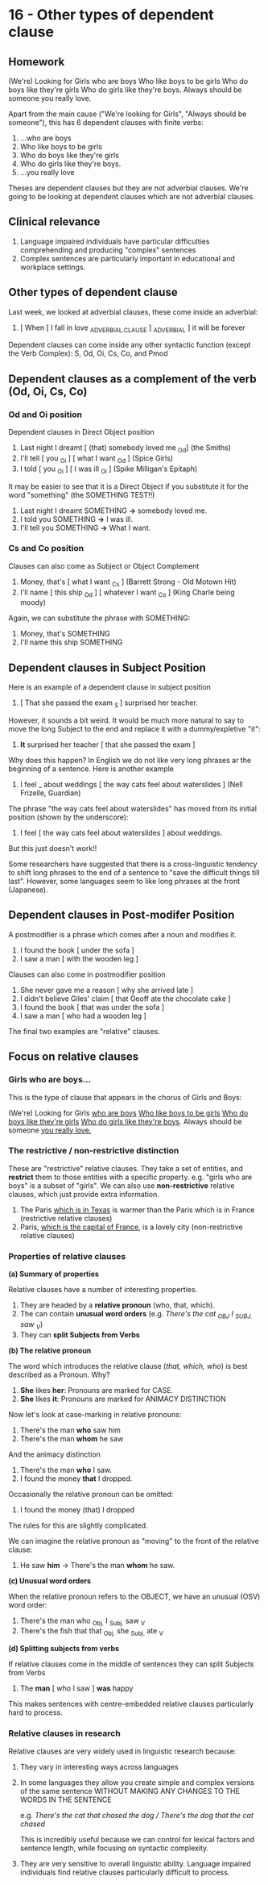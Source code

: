 # 16 - Other types of dependent clause

## Homework

(We're) Looking for Girls who are boys
Who like boys to be girls
Who do boys like they're girls
Who do girls like they're boys.
Always should be someone you really love.

Apart from the main cause ("We're looking for Girls", "Always should be someone"), this has 6 dependent clauses with finite verbs:

1. ...who are boys
2. Who like boys to be girls
3. Who do boys like they're girls
4. Who do girls like they're boys.
5. …you really love

Theses are dependent clauses but they are not adverbial clauses. We're going to be looking at dependent clauses which are not adverbial clauses.

## Clinical relevance

1. Language impaired individuals have particular difficulties comprehending and producing "complex" sentences
2. Complex sentences are particularly important in educational and workplace settings.

## Other types of dependent clause

Last week, we looked at adverbial clauses, these come inside an adverbial:

1. [ When [ I fall in love <sub>ADVERBIAL.CLAUSE</sub> $]$ <sub>ADVERBIAL</sub> ] it will be forever

Dependent clauses can come inside any other syntactic function (except the Verb Complex): S, Od, Oi, Cs, Co, and Pmod

## Dependent clauses as a complement of the verb (Od, Oi, Cs, Co)

### Od and Oi position

Dependent clauses in Direct Object position

1. Last night I dreamt [ (that) somebody loved me <sub>Od</sub>] (the Smiths)
2. I'll tell [ you <sub>Oi</sub> ] [ what I want <sub>Od</sub>  ] (Spice Girls)
3. I told [ you <sub>Oi</sub> ] [ I was ill <sub>Oi</sub> ] (Spike Milligan's Epitaph)

It may be easier to see that it is a Direct Object if you substitute it for the word "something" (the SOMETHING TEST!!)

1. Last night I dreamt SOMETHING **→** somebody loved me.
2. I told you SOMETHING **→** I was ill.
3. I'll tell you SOMETHING **→** What I want.

### Cs and Co position

Clauses can also come as Subject or Object Complement

1. Money, that's [ what I want <sub>Cs</sub> ] (Barrett Strong - Old Motown Hit)
2. I'll name [ this ship <sub>Od</sub> ] [ whatever I want <sub>Co</sub> ] (King Charle being moody)

Again, we can substitute the phrase with SOMETHING:

1. Money, that's SOMETHING
2. I'll name this ship SOMETHING

## Dependent clauses in Subject Position

Here is an example of a dependent clause in subject position

1. [ That she passed the exam <sub>S </sub> ]  surprised her teacher.

However, it sounds a bit weird. It would be much more natural to say to move the long Subject to the end and replace it with a dummy/expletive "it":

1. **It** surprised her teacher [ that she passed the exam ]

Why does this happen? In English we do not like very long phrases ar the beginning of a sentence. Here is another example

1. I feel _ about weddings [ the way cats feel about waterslides ] (Nell Frizelle, Guardian)

The phrase "the way cats feel about waterslides" has moved from its initial position (shown by the underscore):

1. I feel [ the way cats feel about waterslides ] about weddings.

But this just doesn't work!!

Some researchers have suggested that there is a cross-linguistic tendency to shift long phrases to the end of a sentence to "save the difficult things till last". However, some languages seem to like long phrases at the front (Japanese).

## Dependent clauses in Post-modifer Position

A postmodifier is a phrase which comes after a noun and modifies it.

1. I found the book [ under the sofa ]
2. I saw a man [ with the wooden leg ]

Clauses can also come in postmodifier position

1. She never gave me a reason [ why she arrived late ]
2. I didn't believe Giles' claim [ that Geoff ate the chocolate cake ]
3. I found the book [ that was under the sofa ]
4. I saw a man [ who had a wooden leg ]

The final two examples are "relative" clauses.

## Focus on relative clauses

### Girls who are boys...

This is the type of clause that appears in the chorus of Girls and Boys:

(We're) Looking for Girls <u>who are boys</u>
<u>Who like boys to be girls</u>
<u>Who do boys like they're girls</u>
<u>Who do girls like they're boys</u>.
Always should be someone <u>you really love.</u>

### The restrictive / non-restrictive distinction

These are "restrictive" relative clauses. They take a set of entities, and **restrict** them to those entities with a specific property. e.g. "girls who are boys" is a subset of "girls". We can also use **non-restrictive** relative clauses, which just provide extra information.

1. The Paris <u>which is in Texas</u> is warmer than the Paris which is in France (restrictive relative clauses)
2. Paris, <u>which is the capital of France</u>, is a lovely city (non-restrictive relative clauses)

### Properties of relative clauses

**(a) Summary of properties**

Relative clauses have a number of interesting properties.

1. They are headed by a **relative pronoun** (who, that, which).
2. The can contain **unusual word orders** (e.g. *There's the cat <sub>OBJ</sub> I <sub>SUBJ. </sub> saw <sub>V</sub>*)
3. They can **split Subjects from Verbs**

**(b) The relative pronoun**

The word which introduces the relative clause (*that, which, who*) is best described as a Pronoun. Why?

1. **She** likes **her**: Pronouns are marked for CASE.
2. **She** likes **it**: Pronouns are marked for ANIMACY DISTINCTION

Now let's look at case-marking in relative pronouns:

1. There's the man **who** saw him
2. There's the man **whom** he saw

And the animacy distinction

1. There's the man **who** I saw.
2. I found the money **that** I dropped.

Occasionally the relative pronoun can be omitted:

1. I found the money (that) I dropped

The rules for this are slightly complicated.

We can imagine the relative pronoun as "moving" to the front of the relative clause:

1. He saw **him** -> There's the man **whom** he saw.

**(c) Unusual word orders**

When the relative pronoun refers to the OBJECT, we have an unusual (OSV) word order:

1. There's the man who <sub>Obj.</sub> I <sub>Subj.</sub>  saw <sub>V</sub>
2. There's the fish that that <sub>Obj.</sub> she <sub>Subj.</sub>  ate <sub>V</sub>

**(d) Splitting subjects from verbs**

If relative clauses come in the middle of sentences they can split Subjects from Verbs

1. The **man** [ who I saw ] **was** happy

This makes sentences with centre-embedded relative clauses particularly hard to process.

### Relative clauses in research

Relative clauses are very widely used in linguistic research because:

1. They vary in interesting ways across languages

2. In some languages they allow you create simple and complex versions of the same sentence WITHOUT MAKING ANY CHANGES TO THE WORDS IN THE SENTENCE

   e.g. *There's the cat that chased the dog / There's the dog that the cat chased*

   This is incredibly useful because we can control for lexical factors and sentence length, while focusing on syntactic complexity.

3. They are very sensitive to overall linguistic ability. Language impaired individuals find relative clauses particularly difficult to process.







